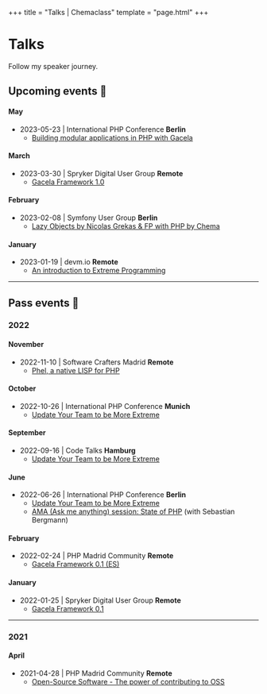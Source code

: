 +++
title = "Talks | Chemaclass"
template = "page.html"
+++

# Talks

Follow my speaker journey.

## Upcoming events 🎤

#### May
- 2023-05-23 | International PHP Conference **Berlin**
  - [Building modular applications in PHP with Gacela](https://phpconference.com/software-architecture/modular-applications-php-gacela/)

#### March
- 2023-03-30 | Spryker Digital User Group **Remote**
  - [Gacela Framework 1.0](https://www.meetup.com/spryker-user-group/events/289944797/)

#### February
- 2023-02-08 | Symfony User Group **Berlin**
  - [Lazy Objects by Nicolas Grekas & FP with PHP by Chema](https://www.meetup.com/sfugberlin/events/290735168/)

#### January
- 2023-01-19 | devm.io **Remote**
  - [An introduction to Extreme Programming](https://devm.io/update-your-team-to-be-more-extreme/)

---

## Pass events 🤙

### 2022

#### November
- 2022-11-10 | Software Crafters Madrid **Remote**
  - [Phel, a native LISP for PHP](https://www.meetup.com/madswcraft/events/289206891/)

#### October
- 2022-10-26 | International PHP Conference **Munich**
  - [Update Your Team to be More Extreme](https://phpconference.com/mixed/update-your-team-to-be-more-extreme/)

#### September
- 2022-09-16 | Code Talks **Hamburg**
  - [Update Your Team to be More Extreme](https://codetalks.de/speakers#speaker-985?event=7)

#### June
- 2022-06-26 | International PHP Conference **Berlin**
  - [Update Your Team to be More Extreme](https://phpconference.com/mixed/update-your-team-to-be-more-extreme/)
  - [AMA (Ask me anything) session: State of PHP](https://phpconference.com/php-core-coding/ama-ask-me-anything-session-state-of-php/) (with Sebastian Bergmann)

#### February
- 2022-02-24 | PHP Madrid Community **Remote**
  - [Gacela Framework 0.1 (ES)](https://www.meetup.com/phpmad/events/284069182/)

#### January
- 2022-01-25 | Spryker Digital User Group **Remote**
  - [Gacela Framework 0.1](https://www.meetup.com/spryker-user-group/events/282267564/)

---

### 2021

#### April
- 2021-04-28 | PHP Madrid Community **Remote**
  - [Open-Source Software - The power of contributing to OSS](https://www.meetup.com/phpmad/events/277733306/)
